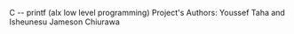 C -- printf (alx low level programming)
Project's Authors: Youssef Taha and  Isheunesu Jameson Chiurawa
